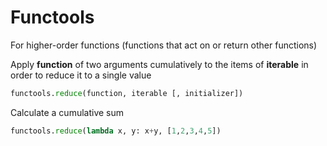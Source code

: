 # Functools

For higher-order functions (functions that act on or return other functions)

Apply **function** of two arguments cumulatively to the items of **iterable** in order to reduce it to a single value
```py
functools.reduce(function, iterable [, initializer])
```

Calculate a cumulative sum
```py
functools.reduce(lambda x, y: x+y, [1,2,3,4,5])
```

